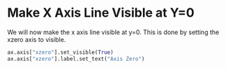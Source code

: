 # Make X Axis Line Visible at Y=0

We will now make the x axis line visible at y=0. This is done by setting the xzero axis to visible.

```python
ax.axis["xzero"].set_visible(True)
ax.axis["xzero"].label.set_text("Axis Zero")
```
